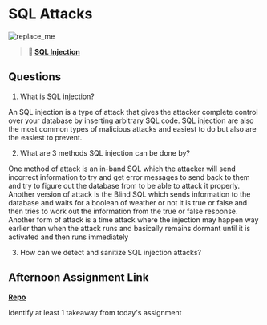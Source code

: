 # SQL Attacks

![replace_me](https://codeworks.blob.core.windows.net/public/assets/img/illustrations/placeholder.svg)

> **📖 [SQL Injection](https://codeworksacademy.com/fs-student-guide/resources/wk11/03-SQL-Injection)**

## Questions

1. What is SQL injection?

An SQL injection is a type of attack that gives the attacker complete control over your database by inserting arbitrary SQL code. SQL injection are also the most common types of malicious attacks and easiest to do but also are the easiest to prevent.

2. What are 3 methods SQL injection can be done by?

One method of attack is an in-band SQL which the attacker will send incorrect information to try and get error messages to send back to them and try to figure out the database from to be able to attack it properly. Another version of attack is the Blind SQL which sends information to the database and waits for a boolean of weather or not it is true or false and then tries to work out the information from the true or false response. Another form of attack is a time attack where the injection may happen way earlier than when the attack runs and basically remains dormant until it is activated and then runs immediately



3. How can we detect and sanitize SQL injection attacks?



## Afternoon Assignment Link

**[Repo](https://github.com/TylerRice27/FriendZone)**

Identify at least 1 takeaway from today's assignment

